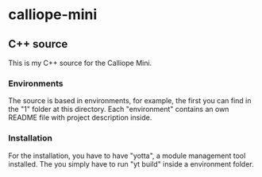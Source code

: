 # calliope-mini
## C++ source
This is my C++ source for the Calliope Mini.
### Environments
The source is based in environments, for example, the first you can find in the "1" folder at this directory. 
Each "environment" contains an own README file with project description inside.
### Installation
For the installation, you have to have "yotta", a module management tool installed.
The you simply have to run "yt build" inside a environment folder.
